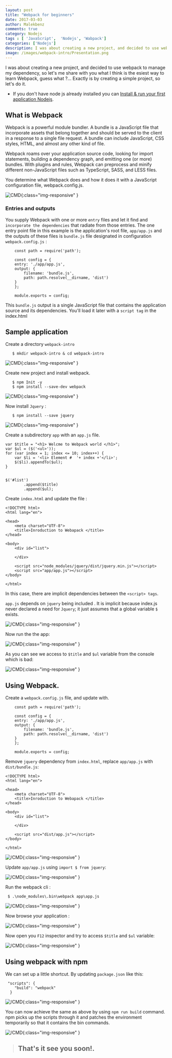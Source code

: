 ```yaml
---
layout: post
title: "Webpack for beginners"
date: 2017-03-03
author: Malekbenz
comments: true
category: Nodejs
tags : [ 'JavaScript',  'Nodejs', 'Wabpack']
categories: ['Nodejs']
description: I was about creating a new project, and decided to use webpack to manage my dependency, so let's me share with you what I think is the esiest way to learn Webpack, guess what ?... Exactly is by creating a simple project, so let's do it.
image: /images/webpack-intro/Presentation.png
---
```


I was about creating a new project, and decided to use webpack to manage my dependency, so let's me share with you what I think is the esiest way to learn Webpack, guess what ?... Exactly is by creating a simple project, so let's do it.     

- If you don't have node js already installed you can [Install & run your first application Nodejs](/blog/2015/12/22/install-run-your-first-application-nodejs).  

## What is Webpack     

Webpack is a powerful module bundler. A bundle is a JavaScript file that incorporate assets that belong together and should be served to the client in a response to a single file request. A bundle can include JavaScript, CSS styles, HTML, and almost any other kind of file.

Webpack roams over your application source code, looking for import statements, building a dependency graph, and emitting one (or more) bundles. With plugins and rules, Webpack can preprocess and minify different non-JavaScript files such as TypeScript, SASS, and LESS files.

You determine what Webpack does and how it does it with a JavaScript configuration file, webpack.config.js.

![CMD](/images/webpack-intro/webpackimg.png){:class="img-responsive" }

###  Entries and outputs

You supply Webpack with one or more `entry` files and let it find and `incorporate the dependencies` that radiate from those entries. The one entry point file in this example is the application's root file, `app/app.js` and the outputs of these files is `bundle.js`  file designated in configuration `webpack.config.js` :

```
    const path = require('path');

    const config = {
    entry: './app/app.js',
    output: {
        filename: 'bundle.js',
        path: path.resolve(__dirname, 'dist')
    }
    };

    module.exports = config;

```

This `bundle.js` output is a single JavaScript file that contains the application source and its dependencies. You'll load it later with a `script tag` in the index.html


## Sample application     

Create a directory `webpack-intro` 

```
   $ mkdir webpack-intro & cd webpack-intro

```

![CMD](/images/webpack-intro/Project-Initialisation.png){:class="img-responsive" }

Create new project and install webpack.

```
   $ npm Init -y 
   $ npm install --save-dev webpack

```

![CMD](/images/webpack-intro/Webpack-Installation.png){:class="img-responsive" }

Now install `Jquery` :

```
   $ npm install --save jquery

```

![CMD](/images/webpack-intro/Jquery-Installation.png){:class="img-responsive" }

Create a subdirectory `app` with an `app.js` file.

```
var $title = "<h1> Welcme to Webpack world </h1>";
var $ul = ($('<ul>'));
for (var index = 1; index <= 10; index++) {
    var $li = '<li> Element #  '+ index +'</li>';
    $($li).appendTo($ul);
}


$('#list')
        .append($title)
        .append($ul);
```

Create  `index.html` and update the file :

```
<!DOCTYPE html>
<html lang="en">

<head>
    <meta charset="UTF-8">
    <title>Inroduction to Webapack </title>
</head>

<body>
    <div id="list">

    </div>

    <script src="node_modules/jquery/dist/jquery.min.js"></script>
    <script src="app/app.js"></script>
</body>

</html>
```

In this case, there are implicit dependencies between the `<script> tags`.

`app.js` depends on `jquery` being included . It is implicit because index.js never declared a need for `Jquery`; it just assumes that a global variable `$` exists.

![/CMD](/images/webpack-intro/index.html.png){:class="img-responsive" }

Now run the the app:

![/CMD](/images/webpack-intro/running01.png){:class="img-responsive" }

As you can see we access to `$title` and `$ul` variable from the console which is bad:

![/CMD](/images/webpack-intro/Running.glablevariable.png){:class="img-responsive" }

## Using Webpack.

Create a `webpack.config.js` file, and update with.

```
    const path = require('path');

    const config = {
    entry: './app/app.js',
    output: {
        filename: 'bundle.js',
        path: path.resolve(__dirname, 'dist')
    }
    };

    module.exports = config;

```
Remove `jquery` dependency from `index.html`, replace `app/app.js`  with  `dist/bundle.js`: 

```
<!DOCTYPE html>
<html lang="en">

<head>
    <meta charset="UTF-8">
    <title>Inroduction to Webapack </title>
</head>

<body>
    <div id="list">

    </div>

    <script src="dist/app.js"></script>
</body>

</html>
```

![/CMD](/images/webpack-intro/index.htmlV2.png){:class="img-responsive" }

Update `app/app.js` using `import $ from jquery`: 

![/CMD](/images/webpack-intro/app.jsV2.png){:class="img-responsive" }

Run the webpack cli :

```
 $ .\node_modules\.bin\webpack app\app.js
```

![/CMD](/images/webpack-intro/webpack.exec.png){:class="img-responsive" }

Now browse your application : 

![/CMD](/images/webpack-intro/Running02.bundle.png){:class="img-responsive" }

Now open you `F12` inspector  and try to access `$title` and `$ul` variable:

![/CMD](/images/webpack-intro/Running.glablevariable2.png){:class="img-responsive" }

## Using webpack with npm

We can set up a little shortcut. By updating `package.json` like this:

```
 "scripts": {
    "build": "webpack"
  }
```

![/CMD](/images/webpack-intro/package.json.png){:class="img-responsive" }

You can now achieve the same as above by using `npm run build` command. npm picks up the scripts through it and patches the environment temporarily so that it contains the bin commands.

![/CMD](/images/webpack-intro/npm.runBuild.png){:class="img-responsive" }


>
> ## That's it see you soon!.
> 